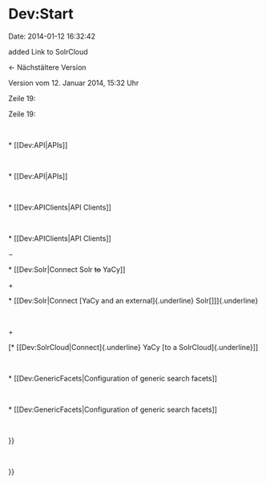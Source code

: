 Dev:Start
=========

Date: 2014-01-12 16:32:42

added Link to SolrCloud

← Nächstältere Version

Version vom 12. Januar 2014, 15:32 Uhr

Zeile 19:

Zeile 19:

 

<div>

\* \[\[Dev:API\|APIs\]\]

</div>

 

<div>

\* \[\[Dev:API\|APIs\]\]

</div>

 

<div>

\* \[\[Dev:APIClients\|API Clients\]\]

</div>

 

<div>

\* \[\[Dev:APIClients\|API Clients\]\]

</div>

−

<div>

\* \[\[Dev:Solr\|Connect Solr ~~to~~ YaCy\]\]

</div>

\+

<div>

\* \[\[Dev:Solr\|Connect [YaCy and an external]{.underline}
Solr[\]\]]{.underline}

</div>

 

\+

<div>

[\* \[\[Dev:SolrCloud\|Connect]{.underline} YaCy [to a
SolrCloud]{.underline}\]\]

</div>

 

<div>

\* \[\[Dev:GenericFacets\|Configuration of generic search facets\]\]

</div>

 

<div>

\* \[\[Dev:GenericFacets\|Configuration of generic search facets\]\]

</div>

 

<div>

}}

</div>

 

<div>

}}

</div>
